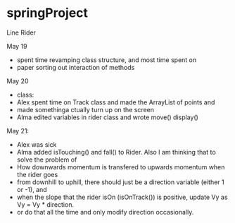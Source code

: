 # springProject
Line Rider

May 19
+ spent time revamping class structure, and most time spent on 
+ paper sorting out interaction of methods

May 20
+ class:
+  Alex spent time on Track class and made the ArrayList of points and 
+  made somethinga ctually turn up on the screen
+  Alma edited variables in rider class and wrote move() display()

May 21:
+ Alex was sick
+ Alma added isTouching() and fall() to Rider. Also I am thinking that to solve the problem of
+ How downwards momentum is transfered to upwards momentum when the rider goes
+ from downhill to uphill, there should just be a direction variable (either 1 or -1), and
+ when the slope that the rider isOn (isOnTrack()) is positive, update Vy as Vy = Vy * direction. 
+ or do that all the time and only modify direction occasionally.
